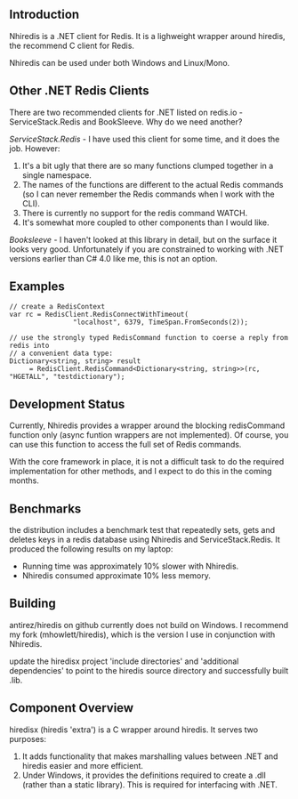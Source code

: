 ## Introduction

Nhiredis is a .NET client for Redis. It is a lighweight wrapper around hiredis, the recommend C client 
for Redis. 

Nhiredis can be used under both Windows and Linux/Mono.


## Other .NET Redis Clients

There are two recommended clients for .NET listed on redis.io - ServiceStack.Redis and BookSleeve. 
Why do we need another?

_ServiceStack.Redis_ - I have used this client for some time, and it does the job. However:

1. It's a bit ugly that there are so many functions clumped together in a single namespace.
2. The names of the functions are different to the actual Redis commands (so I can never remember 
   the Redis commands when I work with the CLI).
3. There is currently no support for the redis command WATCH.
4. It's somewhat more coupled to other components than I would like.

_Booksleeve_ - I haven't looked at this library in detail, but on the surface it looks very 
good. Unfortunately if you are constrained to working with .NET versions earlier than C# 4.0 like
me, this is not an option.


## Examples

	// create a RedisContext
	var rc = RedisClient.RedisConnectWithTimeout(
                    "localhost", 6379, TimeSpan.FromSeconds(2));
	
	// use the strongly typed RedisCommand function to coerse a reply from redis into
	// a convenient data type:
	Dictionary<string, string> result
		 = RedisClient.RedisCommand<Dictionary<string, string>>(rc, "HGETALL", "testdictionary");
		 
		 
## Development Status

Currently, Nhiredis provides a wrapper around the blocking redisCommand function only (async 
funtion wrappers are not implemented). Of course, you can use this function to access the full
set of Redis commands.

With the core framework in place, it is not a difficult task to do the required implementation
for other methods, and I expect to do this in the coming months.


## Benchmarks

the distribution includes a benchmark test that repeatedly sets, gets and deletes keys in a redis
database using Nhiredis and ServiceStack.Redis. It produced the following results on my laptop:

* Running time was approximately 10% slower with Nhiredis.
* Nhiredis consumed approximate 10% less memory.


## Building

antirez/hiredis on github currently does not build on Windows. I recommend my fork (mhowlett/hiredis),
which is the version I use in conjunction with Nhiredis.

update the hiredisx project 'include directories' and 'additional dependencies' to
point to the hiredis source directory and successfully built .lib.


## Component Overview

hiredisx (hiredis 'extra') is a C wrapper around hiredis. It serves two purposes:

1. It adds functionality that makes marshalling values between .NET and hiredis easier and
   more efficient.
2. Under Windows, it provides the definitions required to create a .dll (rather than a static
   library). This is required for interfacing with .NET.

